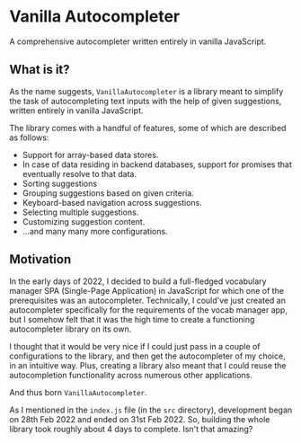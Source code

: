 # Vanilla Autocompleter

A comprehensive autocompleter written entirely in vanilla JavaScript.

## What is it?

As the name suggests, `VanillaAutocompleter` is a library meant to simplify the task of autocompleting text inputs with the help of given suggestions, written entirely in vanilla JavaScript.

The library comes with a handful of features, some of which are described as follows:

- Support for array-based data stores.
- In case of data residing in backend databases, support for promises that eventually resolve to that data.
- Sorting suggestions
- Grouping suggestions based on given criteria.
- Keyboard-based navigation across suggestions.
- Selecting multiple suggestions.
- Customizing suggestion content.
- ...and many many more configurations.

## Motivation

In the early days of 2022, I decided to build a full-fledged vocabulary manager SPA (Single-Page Application) in JavaScript for which one of the prerequisites was an autocompleter. Technically, I could've just created an autocompleter specifically for the requirements of the vocab manager app, but I somehow felt that it was the high time to create a functioning autocompleter library on its own.

I thought that it would be very nice if I could just pass in a couple of configurations to the library, and then get the autocompleter of my choice, in an intuitive way. Plus, creating a library also meant that I could reuse the autocompletion functionality across numerous other applications.

And thus born `VanillaAutocompleter`.

As I mentioned in the `index.js` file (in the `src` directory), development began on 28th Feb 2022 and ended on 31st Feb 2022. So, building the whole library took roughly about 4 days to complete. Isn't that amazing?
